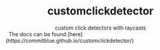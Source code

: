 <h1 align="center">
   customclickdetector
</h1>
<div align="center">custom click detectors with raycasts</div>
&nbsp;
The docs can be found [here](https://commitblue.github.io/customclickdetector/)